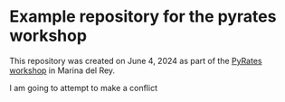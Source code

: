 # Example repository for the pyrates workshop

This repository was created on June 4, 2024 as part of the [PyRates workshop](https://linked.earth/FROGS) in Marina del Rey.

I am going to attempt to make a conflict